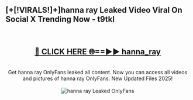 <h2>[+[!VIRALS!]+]hanna ray Leaked Video Viral On Social X Trending Now - t9tkl</h2>
<br>
<div align="center">
<h2><a href="https://libra.edu.pl?hanna_ray" rel="nofollow">🔴 CLICK HERE 🌐==►► hanna_ray</a></h2>
<br>
Get hanna ray OnlyFans leaked all content. Now you can access all videos and pictures of hanna ray OnlyFans. New Updated Files 2025!
<br>
<br>
<a href="https://libra.edu.pl?hanna_ray" rel="nofollow" data-target="animated-image.originalLink"><img src="https://i.ibb.co.com/WyWwxjT/player-gif2.gif" alt="hanna ray Leaked OnlyFans" style="max-width: 100%; display: inline-block;" data-target="animated-image.originalImage"></a>
</div>
<br>